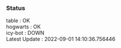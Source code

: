 ### Status


table : OK  
hogwarts : OK  
icy-bot : DOWN  
Latest Update : 2022-09-01 14:10:36.756446

